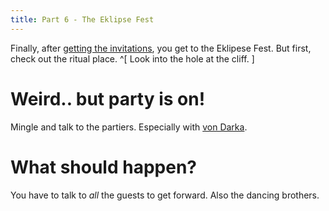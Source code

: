 ```yaml
---
title: Part 6 - The Eklipse Fest
---
```


Finally, after [getting the invitations](/part-05/index.md), you get to the Eklipese Fest.
But first, check out the ritual place. ^[ Look into the hole at the cliff. ]

# Weird.. but party is on!
Mingle and talk to the partiers. Especially with [von Darka](010-talk-to-darka.md).

# What should happen?
You have to talk to *all* the guests to get forward. Also the dancing brothers.

